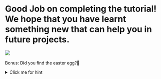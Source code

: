 # Good Job on completing the tutorial! We hope that you have learnt something new that can help you in future projects.

<img src="https://media.giphy.com/media/l1KtXmfi3EnjM5zpK/giphy.gif"  />

Bonus: Did you find the easter egg?🥚
<details> 
  <summary>Click me for hint</summary>
  Did you collect the 🥚 from scripts?
  <details> 
    <summary>Item?</summary>
    Remember to bring a **shovel**
    <img src="https://github.com/jhammarstedt/katacoda-scenarios/blob/main/ghactionDemo/images/easter_egg.PNG?raw=true"  />
  </details>
</details>
